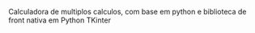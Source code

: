 Calculadora de multiplos calculos, com base em python e biblioteca de front nativa em Python TKinter
